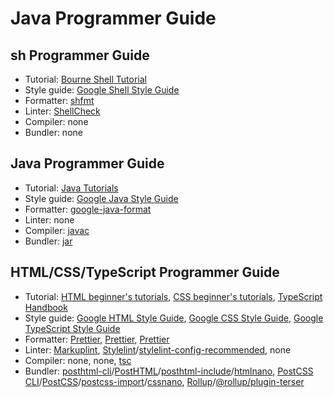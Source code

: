 # Java Programmer Guide

## sh Programmer Guide

- Tutorial: [Bourne Shell Tutorial](https://www.grymoire.com/Unix/Bourne.html)
- Style guide: [Google Shell Style Guide](https://google.github.io/styleguide/shellguide.html)
- Formatter: [shfmt](https://github.com/mvdan/sh?tab=readme-ov-file#shfmt)
- Linter: [ShellCheck](https://github.com/koalaman/shellcheck)
- Compiler: none
- Bundler: none

## Java Programmer Guide

- Tutorial: [Java Tutorials](https://docs.oracle.com/javase/tutorial/tutorialLearningPaths.html)
- Style guide: [Google Java Style Guide](https://google.github.io/styleguide/javaguide.html)
- Formatter: [google-java-format](https://github.com/google/google-java-format)
- Linter: none
- Compiler: [javac](https://docs.oracle.com/en/java/javase/21/docs/specs/man/javac.html)
- Bundler: [jar](https://docs.oracle.com/en/java/javase/21/docs/specs/man/jar.html)

## HTML/CSS/TypeScript Programmer Guide

- Tutorial: [HTML beginner's tutorials](https://developer.mozilla.org/en-US/docs/Web/HTML#beginners_tutorials), [CSS beginner's tutorials](https://developer.mozilla.org/en-US/docs/Web/CSS#beginners_tutorials), [TypeScript Handbook](https://www.typescriptlang.org/docs/handbook/intro.html)
- Style guide: [Google HTML Style Guide](https://google.github.io/styleguide/htmlcssguide.html), [Google CSS Style Guide](https://google.github.io/styleguide/htmlcssguide.html), [Google TypeScript Style Guide](https://google.github.io/styleguide/tsguide.html)
- Formatter: [Prettier](https://github.com/prettier/prettier), [Prettier](https://github.com/prettier/prettier), [Prettier](https://github.com/prettier/prettier)
- Linter: [Markuplint](https://github.com/markuplint/markuplint), [Stylelint](https://github.com/stylelint/stylelint)/[stylelint-config-recommended](https://github.com/stylelint/stylelint-config-recommended), none
- Compiler: none, none, [tsc](https://www.typescriptlang.org/docs/handbook/compiler-options.html)
- Bundler: [posthtml-cli](https://github.com/posthtml/posthtml-cli)/[PostHTML](https://github.com/posthtml/posthtml)/[posthtml-include](https://github.com/posthtml/posthtml-include)/[htmlnano](https://github.com/posthtml/htmlnano), [PostCSS CLI](https://github.com/postcss/postcss-cli)/[PostCSS](https://github.com/postcss/postcss)/[postcss-import](https://github.com/postcss/postcss-import)/[cssnano](https://github.com/cssnano/cssnano), [Rollup](https://github.com/rollup/rollup)/[@rollup/plugin-terser](https://github.com/rollup/plugins/tree/master/packages/terser)
